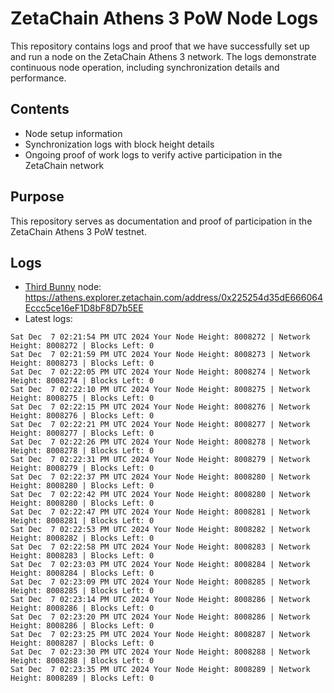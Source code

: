 # ZetaChain Athens 3 PoW Node Logs
This repository contains logs and proof that we have successfully set up and run a node on the ZetaChain Athens 3 network. The logs demonstrate continuous node operation, including synchronization details and performance.

## Contents
- Node setup information
- Synchronization logs with block height details
- Ongoing proof of work logs to verify active participation in the ZetaChain network

## Purpose
This repository serves as documentation and proof of participation in the ZetaChain Athens 3 PoW testnet.

## Logs

- [Third Bunny](https://thirdbunny.xyz/) node: https://athens.explorer.zetachain.com/address/0x225254d35dE666064Eccc5ce16eF1D8bF8D7b5EE
- Latest logs:
```
Sat Dec  7 02:21:54 PM UTC 2024 Your Node Height: 8008272 | Network Height: 8008272 | Blocks Left: 0
Sat Dec  7 02:21:59 PM UTC 2024 Your Node Height: 8008273 | Network Height: 8008273 | Blocks Left: 0
Sat Dec  7 02:22:05 PM UTC 2024 Your Node Height: 8008274 | Network Height: 8008274 | Blocks Left: 0
Sat Dec  7 02:22:10 PM UTC 2024 Your Node Height: 8008275 | Network Height: 8008275 | Blocks Left: 0
Sat Dec  7 02:22:15 PM UTC 2024 Your Node Height: 8008276 | Network Height: 8008276 | Blocks Left: 0
Sat Dec  7 02:22:21 PM UTC 2024 Your Node Height: 8008277 | Network Height: 8008277 | Blocks Left: 0
Sat Dec  7 02:22:26 PM UTC 2024 Your Node Height: 8008278 | Network Height: 8008278 | Blocks Left: 0
Sat Dec  7 02:22:31 PM UTC 2024 Your Node Height: 8008279 | Network Height: 8008279 | Blocks Left: 0
Sat Dec  7 02:22:37 PM UTC 2024 Your Node Height: 8008280 | Network Height: 8008280 | Blocks Left: 0
Sat Dec  7 02:22:42 PM UTC 2024 Your Node Height: 8008280 | Network Height: 8008280 | Blocks Left: 0
Sat Dec  7 02:22:47 PM UTC 2024 Your Node Height: 8008281 | Network Height: 8008281 | Blocks Left: 0
Sat Dec  7 02:22:53 PM UTC 2024 Your Node Height: 8008282 | Network Height: 8008282 | Blocks Left: 0
Sat Dec  7 02:22:58 PM UTC 2024 Your Node Height: 8008283 | Network Height: 8008283 | Blocks Left: 0
Sat Dec  7 02:23:03 PM UTC 2024 Your Node Height: 8008284 | Network Height: 8008284 | Blocks Left: 0
Sat Dec  7 02:23:09 PM UTC 2024 Your Node Height: 8008285 | Network Height: 8008285 | Blocks Left: 0
Sat Dec  7 02:23:14 PM UTC 2024 Your Node Height: 8008286 | Network Height: 8008286 | Blocks Left: 0
Sat Dec  7 02:23:20 PM UTC 2024 Your Node Height: 8008286 | Network Height: 8008286 | Blocks Left: 0
Sat Dec  7 02:23:25 PM UTC 2024 Your Node Height: 8008287 | Network Height: 8008287 | Blocks Left: 0
Sat Dec  7 02:23:30 PM UTC 2024 Your Node Height: 8008288 | Network Height: 8008288 | Blocks Left: 0
Sat Dec  7 02:23:35 PM UTC 2024 Your Node Height: 8008289 | Network Height: 8008289 | Blocks Left: 0
```
